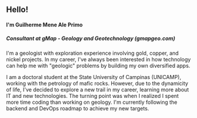 ## Hello!
#### I'm Guilherme Mene Ale Primo
##### Consultant at gMap - Geology and Geotechnology (gmapgeo.com)

I'm a geologist with exploration experience involving gold, copper, and nickel projects.
In my career, I've always been interested in how technology can help me with "geologic" problems by building my own diversified apps.

I am a doctoral student at the State University of Campinas (UNICAMP), working with the petrology of mafic rocks. However, due to the dynamicity of life, I've decided to explore a new trail in my career, learning more about IT and new technologies. The turning point was when I realized I spent more time coding than working on geology. I'm currently following the backend and DevOps roadmap to achieve my new targets.
